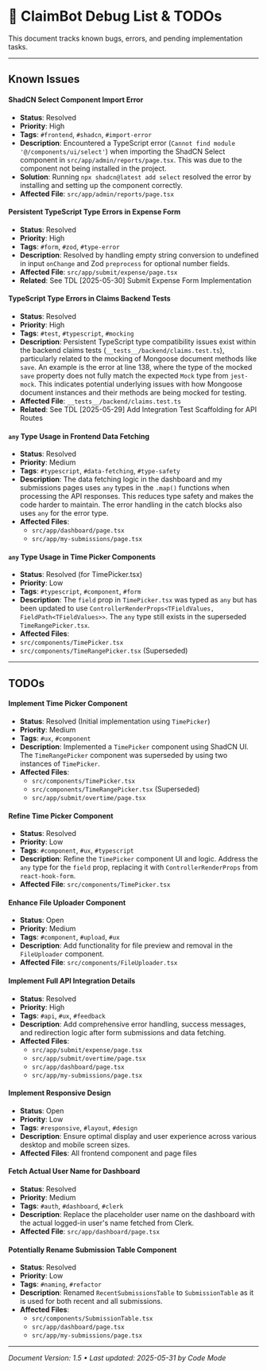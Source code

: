 # 🐛 ClaimBot Debug List & TODOs

This document tracks known bugs, errors, and pending implementation tasks.

---

## Known Issues

#### ShadCN Select Component Import Error
- **Status**: Resolved
- **Priority**: High
- **Tags**: `#frontend`, `#shadcn`, `#import-error`
- **Description**: Encountered a TypeScript error (`Cannot find module '@/components/ui/select'`) when importing the ShadCN Select component in `src/app/admin/reports/page.tsx`. This was due to the component not being installed in the project.
- **Solution**: Running `npx shadcn@latest add select` resolved the error by installing and setting up the component correctly.
- **Affected File**: `src/app/admin/reports/page.tsx`


#### Persistent TypeScript Type Errors in Expense Form
- **Status**: Resolved
- **Priority**: High
- **Tags**: `#form`, `#zod`, `#type-error`
- **Description**: Resolved by handling empty string conversion to undefined in input `onChange` and Zod `preprocess` for optional number fields.
- **Affected File**: `src/app/submit/expense/page.tsx`
- **Related**: See TDL [2025-05-30] Submit Expense Form Implementation


#### TypeScript Type Errors in Claims Backend Tests
- **Status**: Resolved
- **Priority**: High
- **Tags**: `#test`, `#typescript`, `#mocking`
- **Description**: Persistent TypeScript type compatibility issues exist within the backend claims tests (`__tests__/backend/claims.test.ts`), particularly related to the mocking of Mongoose document methods like `save`. An example is the error at line 138, where the type of the mocked `save` property does not fully match the expected `Mock` type from `jest-mock`. This indicates potential underlying issues with how Mongoose document instances and their methods are being mocked for testing.
- **Affected File**: `__tests__/backend/claims.test.ts`
- **Related**: See TDL [2025-05-29] Add Integration Test Scaffolding for API Routes

#### `any` Type Usage in Frontend Data Fetching
- **Status**: Resolved
- **Priority**: Medium
- **Tags**: `#typescript`, `#data-fetching`, `#type-safety`
- **Description**: The data fetching logic in the dashboard and my submissions pages uses `any` types in the `.map()` functions when processing the API responses. This reduces type safety and makes the code harder to maintain. The error handling in the catch blocks also uses `any` for the error type.
- **Affected Files**:
  - `src/app/dashboard/page.tsx`
  - `src/app/my-submissions/page.tsx`

#### `any` Type Usage in Time Picker Components
- **Status**: Resolved (for TimePicker.tsx)
- **Priority**: Low
- **Tags**: `#typescript`, `#component`, `#form`
- **Description**: The `field` prop in `TimePicker.tsx` was typed as `any` but has been updated to use `ControllerRenderProps<TFieldValues, FieldPath<TFieldValues>>`. The `any` type still exists in the superseded `TimeRangePicker.tsx`.
- **Affected Files**:
 - `src/components/TimePicker.tsx`
 - `src/components/TimeRangePicker.tsx` (Superseded)


---

## TODOs

#### Implement Time Picker Component
- **Status**: Resolved (Initial implementation using `TimePicker`)
- **Priority**: Medium
- **Tags**: `#ux`, `#component`
- **Description**: Implemented a `TimePicker` component using ShadCN UI. The `TimeRangePicker` component was superseded by using two instances of `TimePicker`.
- **Affected Files**:
  - `src/components/TimePicker.tsx`
  - `src/components/TimeRangePicker.tsx` (Superseded)
  - `src/app/submit/overtime/page.tsx`

#### Refine Time Picker Component
- **Status**: Resolved
- **Priority**: Low
- **Tags**: `#component`, `#ux`, `#typescript`
- **Description**: Refine the `TimePicker` component UI and logic. Address the `any` type for the `field` prop, replacing it with `ControllerRenderProps` from `react-hook-form`.
- **Affected File**: `src/components/TimePicker.tsx`

#### Enhance File Uploader Component
- **Status**: Open
- **Priority**: Medium
- **Tags**: `#component`, `#upload`, `#ux`
- **Description**: Add functionality for file preview and removal in the `FileUploader` component.
- **Affected File**: `src/components/FileUploader.tsx`

#### Implement Full API Integration Details
- **Status**: Resolved
- **Priority**: High
- **Tags**: `#api`, `#ux`, `#feedback`
- **Description**: Add comprehensive error handling, success messages, and redirection logic after form submissions and data fetching.
- **Affected Files**:
  - `src/app/submit/expense/page.tsx`
  - `src/app/submit/overtime/page.tsx`
  - `src/app/dashboard/page.tsx`
  - `src/app/my-submissions/page.tsx`

#### Implement Responsive Design
- **Status**: Open
- **Priority**: Low
- **Tags**: `#responsive`, `#layout`, `#design`
- **Description**: Ensure optimal display and user experience across various desktop and mobile screen sizes.
- **Affected Files**: All frontend component and page files

#### Fetch Actual User Name for Dashboard
- **Status**: Resolved
- **Priority**: Medium
- **Tags**: `#auth`, `#dashboard`, `#clerk`
- **Description**: Replace the placeholder user name on the dashboard with the actual logged-in user's name fetched from Clerk.
- **Affected File**: `src/app/dashboard/page.tsx`

#### Potentially Rename Submission Table Component
- **Status**: Resolved
- **Priority**: Low
- **Tags**: `#naming`, `#refactor`
- **Description**: Renamed `RecentSubmissionsTable` to `SubmissionTable` as it is used for both recent and all submissions.
- **Affected Files**:
  - `src/components/SubmissionTable.tsx`
  - `src/app/dashboard/page.tsx`
  - `src/app/my-submissions/page.tsx`

---

_Document Version: 1.5 • Last updated: 2025-05-31 by Code Mode_